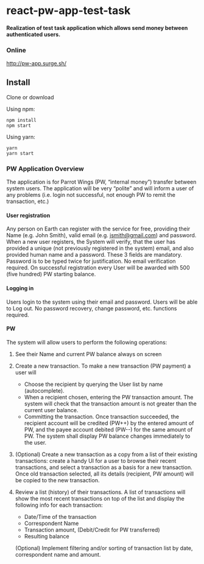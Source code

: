 # react-pw-app-test-task

#### Realization of test task application which allows send money between authenticated users.

### Online
http://pw-app.surge.sh/

## Install

Clone or download

Using npm:
```shell
npm install
npm start
```

Using yarn:
```shell
yarn
yarn start
```

### PW Application Overview

The application is for Parrot Wings (PW, “internal money”) transfer between system users.
The application will be very “polite” and will inform a user of any problems (i.e. login not successful, not enough PW to remit the transaction, etc.)

#### User registration 

Any person on Earth can register with the service for free, providing their Name (e.g. John Smith), valid email (e.g. jsmith@gmail.com) and password. 
When a new user registers, the System will verify, that the user has provided a unique (not previously registered in the system) email, and also provided human name and a password. These 3 fields are mandatory. Password is to be typed twice for justification. No email verification required.
On successful registration every User will be awarded with 500 (five hundred) PW starting balance.

#### Logging in 

Users login to the system using their email and password.
Users will be able to Log out.
No password recovery, change password, etc. functions required.

#### PW

The system will allow users to perform the following operations:
1)	See their Name and current PW balance always on screen
2)	Create a new transaction. To make a new transaction (PW payment) a user will
    * Choose the recipient by querying the  User list by name (autocomplete). 
    * When a recipient chosen, entering the PW transaction amount. The system will check that the transaction amount is not greater than the current user balance.
    * Committing the transaction. Once transaction succeeded, the recipient account will be credited (PW++) by the entered amount of PW, and the payee account debited (PW--) for the same amount of PW. The system shall display PW balance changes immediately to the user.
3)	(Optional) Create a new transaction as a copy from a list of their existing transactions: create a handy UI for a user to browse their recent transactions, and select a transaction as a basis for a new transaction. Once old transaction selected, all its details (recipient, PW amount) will be copied to the new transaction.
4) Review a list (history) of their transactions. A list of transactions will show the most recent transactions on top of the list and display the following info for each transaction:
    * Date/Time of the transaction
    * Correspondent Name
    * Transaction amount, (Debit/Credit  for PW transferred)
    * Resulting balance

   (Optional) Implement filtering and/or sorting of transaction list by date, correspondent name and amount. 
